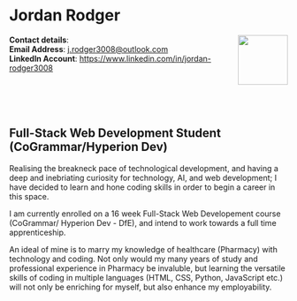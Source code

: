 # Jordan Rodger 

**Contact details**:
<img align="right" src="https://github.com/JRodger3008/JRodger3008/assets/163458441/91c1bcad-99e5-4110-818d-9f4732262c79" width="90">
<br>
**Email Address**: j.rodger3008@outlook.com
<br>
**LinkedIn Account**: https://www.linkedin.com/in/jordan-rodger3008
<br>
<br>
<br>
<br>
<br>

## Full-Stack Web Development Student (CoGrammar/Hyperion Dev)

Realising the breakneck pace of technological development, and having a deep and inebriating curiosity for technology, AI, and web development; I have decided to learn and hone coding skills in order to begin a career in this space.

I am currently enrolled on a 16 week Full-Stack Web Developement course (CoGrammar/ Hyperion Dev - DfE), and intend to work towards a full time apprenticeship.

An ideal of mine is to marry my knowledge of healthcare (Pharmacy) with technology and coding.
Not only would my many years of study and professional experience in Pharmacy be invaluble, but learning the versatile skills of coding in multiple languages (HTML, CSS, Python, JavaScript etc.) will not only be enriching for myself, but also enhance my employability. 


<!--<img src="https://github.com/JRodger3008/JRodger3008/assets/163458441/91c1bcad-99e5-4110-818d-9f4732262c79" width="100">-->
<!--

**JRodger3008/JRodger3008** is a ✨ _special_ ✨ repository because its `README.md` (this file) appears on your GitHub profile.

Here are some ideas to get you started:

- 🔭 I’m currently working on ...
- 🌱 I’m currently learning ...
- 👯 I’m looking to collaborate on ...
- 🤔 I’m looking for help with ...
- 💬 Ask me about ...
- 📫 How to reach me: ...
- 😄 Pronouns: ...
- ⚡ Fun fact: ...
-->
